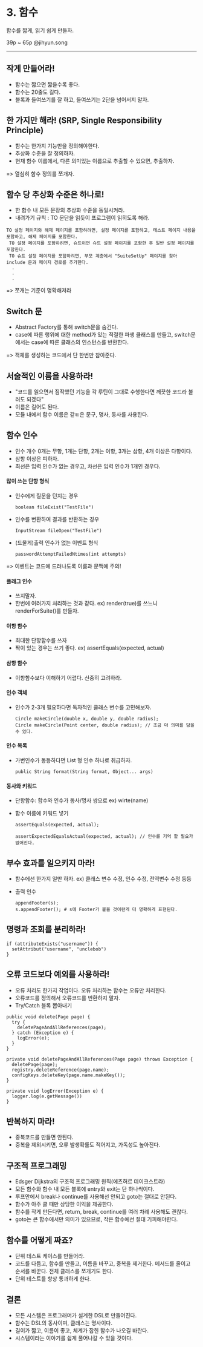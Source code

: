 # 3. 함수

함수를 짧게, 읽기 쉽게 만들자.

39p ~ 65p
@jihyun.song

---------

## 작게 만들어라!

 * 함수는 짧으면 짧을수록 좋다. 
 * 함수는 20줄도 길다.
 * 블록과 들여쓰기를 잘 하고, 들여쓰기는 2단을 넘어서지 말자.

## 한 가지만 해라! (SRP, Single Responsibility Principle)

 * 함수는 한가지 기능만을 정의해야한다.
 * 추상화 수준을 잘 정의하자.
 * 현재 함수 이름에서, 다른 의미있는 이름으로 추출할 수 있으면, 추출하자.

 => 열심히 함수 정의를 쪼개자.

## 함수 당 추상화 수준은 하나로!

 * 한 함수 내 모든 문장의 추상화 수준을 동일시켜라.
 * 내려가기 규칙 : TO 문단을 읽듯이 프로그램이 읽히도록 해라.
 
 ```
 TO 설정 페이지와 해제 페이지를 포함하려면, 설정 페이지를 포함하고, 테스트 페이지 내용을 포함하고, 해제 페이지를 포함한다.
  TO 설정 페이지를 포함하려면, 슈트이면 슈트 설정 페이지를 포함한 후 일반 설정 페이지를 포함한다.
  TO 슈트 설정 페이지를 포함하려면, 부모 계층에서 "SuiteSetUp" 페이지를 찾아 include 문과 페이지 경로를 추가한다.
   .
   .
   .
 ```

 => 쪼개는 기준이 명확해져라

## Switch 문
 
 * Abstract Factory를 통해 switch문을 숨긴다.
 * case에 따른 행위에 대한 method가 있는 적절한 파생 클래스를 만들고, switch문에서는 case에 따른 클래스의 인스턴스를 반환한다.

 => 객체를 생성하는 코드에서 단 한번만 참아준다.

## 서술적인 이름을 사용하라!

 * "코드를 읽으면서 짐작했던 기능을 각 루틴이 그대로 수행한다면 깨끗한 코드라 불러도 되겠다"
 * 이름은 길어도 된다.
 * 모듈 내에서 함수 이름은 같ㅌ은 문구, 명사, 동사를 사용한다.

## 함수 인수

 * 인수 개수 0개는 무항, 1개는 단항, 2개는 이항, 3개는 삼항, 4개 이상은 다항이다.
 * 삼항 이상은 피하자.
 * 최선은 입력 인수가 없는 경우고, 차선은 입력 인수가 1개인 경우다.

 #### 많이 쓰는 단항 형식

  * 인수에게 질문을 던지는 경우

	  ```
	  boolean fileExist("TestFile")
	  ```

  * 인수를 변환하여 결과를 반환하는 경우
	
	  ```
	  InputStream fileOpen("TestFile")
	  ```

  * (드물게)출력 인수가 없는 이벤트 형식
	
	  ```
	  passwordAttemptFailedNtimes(int attempts)
	  ```
	
  => 이벤트는 코드에 드러나도록 이름과 문맥에 주의!

 #### 플래그 인수

  * 쓰지말자.
  * 한번에 여러가지 처리하는 것과 같다. ex) render(true)를 쓰느니 renderForSuite()를 만들자.
 
 #### 이항 함수

  * 최대한 단항함수를 쓰자
  * 짝이 있는 경우는 쓰기 좋다. ex) assertEquals(expected, actual)

 #### 삼항 함수

  * 이항함수보다 이해하기 어렵다. 신중히 고려하라.

 #### 인수 객체

  * 인수가 2-3개 필요하다면 독자적인 클래스 변수를 고민해보자.
  
	  ```
	  Circle makeCircle(double x, double y, double radius);
	  Circle makeCircle(Point center, double radius); // 조금 더 의미를 담을 수 있다.
	  ```

 #### 인수 목록

  * 가변인수가 동등하다면 List 형 인수 하나로 취급하자.
  
	  ```
	  public String format(String format, Object... args)
	  ```

 #### 동사와 키워드

  * 단항함수: 함수와 인수가 동사/명사 쌍으로 ex) wirte(name)
  * 함수 이름에 키워드 넣기
  
	  ```
	  assertEquals(expected, actual);
	  
	  assertExpectedEqualsActual(expected, actual); // 인수를 기억 할 필요가 없어진다.
	  ```

## 부수 효과를 일으키지 마라!

  * 함수에선 한가지 일만 하자. ex) 클래스 변수 수정, 인수 수정, 전역변수 수정 등등
  * 출력 인수
	
	  ```
	  appendFooter(s);
	  s.appendFooter(); # s에 Footer가 붙을 것이란게 더 명확하게 표현된다.
	  ```

## 명령과 조회를 분리하라!

  ```
  if (attributeExists("username")) {
    setAttribut("username", "unclebob")
  }
  ```

## 오류 코드보다 예외를 사용하라!

  * 오류 처리도 한가지 작업이다. 오류 처리하는 함수는 오류만 처리한다.
  * 오류코드를 정의해서 오류코드를 반환하지 말자.
  * Try/Catch 블록 뽑아내기
  
  ```
  public void delete(Page page) {
    try {
      deletePageAndAllReferences(page);
    } catch (Exception e) {
      logError(e);
    }
  }

  private void deletePageAndAllReferences(Page page) throws Exception {
    deletePage(page);
    registry.deleteReference(page.name);
    configKeys.deleteKey(page.name.makeKey());
  }

  private void logError(Exception e) {
    logger.log(e.getMessage())
  }
  ```

## 반복하지 마라!

  * 중복코드를 만들면 안된다.
  * 중복을 제외시키면, 오류 발생확률도 적어지고, 가독성도 높아진다.

## 구조적 프로그래밍

  * Edsger Dijkstra의 구조적 프로그래밍 원칙(에츠허르 데이크스트라)
  * 모든 함수와 함수 내 모든 블록에 entry와 exit는 단 하나씩이다.
  * 루프안에서 break나 continue를 사용해선 안되고 goto는 절대로 안된다.
  * 함수가 아주 클 때만 상당한 이익을 제공한다.
  * 함수를 작게 만든다면, return, break, continue를 여러 차례 사용해도 괜찮다.
  * goto는 큰 함수에서만 의미가 있으므로, 작은 함수에선 절대 기피해야한다.

## 함수를 어떻게 짜죠?

  * 단위 테스트 케이스를 만들어라.
  * 코드를 다듬고, 함수를 만들고, 이름을 바꾸고, 중복을 제거한다. 메서드를 줄이고 순서를 바꾼다. 전체 클래스를 쪼개기도 한다.
  * 단위 테스트를 항상 통과하게 한다.

## 결론
  
  * 모든 시스템은 프로그래머가 설계한 DSL로 만들어진다.
  * 함수는 DSL의 동사이며, 클래스는 명사이다.
  * 길이가 짧고, 이름이 좋고, 체계가 잡힌 함수가 나오길 바란다.
  * 시스템이라는 이야기를 쉽게 풀어나갈 수 있을 것이다.








